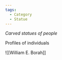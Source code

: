 ```yaml
---
tags:
  - Category
  - Statue
---
```

*Carved statues of people*

Profiles of individuals

![[William E. Borah]] 